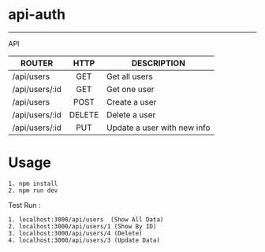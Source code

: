 # api-auth
----

API

| ROUTER          | HTTP   | DESCRIPTION
| --------------- |:-----: | -----------
| /api/users      | GET    | Get all users
| /api/users/:id  | GET    | Get one user
| /api/users      | POST   | Create a user
| /api/users/:id  | DELETE | Delete a user
| /api/users/:id  | PUT    | Update a user with new info

# Usage

```
1. npm install
2. npm run dev
```

Test Run :
```
1. localhost:3000/api/users  (Show All Data)
2. localhost:3000/api/users/1 (Show By ID)
3. localhost:3000/api/users/4 (Delete)
4. localhost:3000/api/users/3 (Update Data)
```

